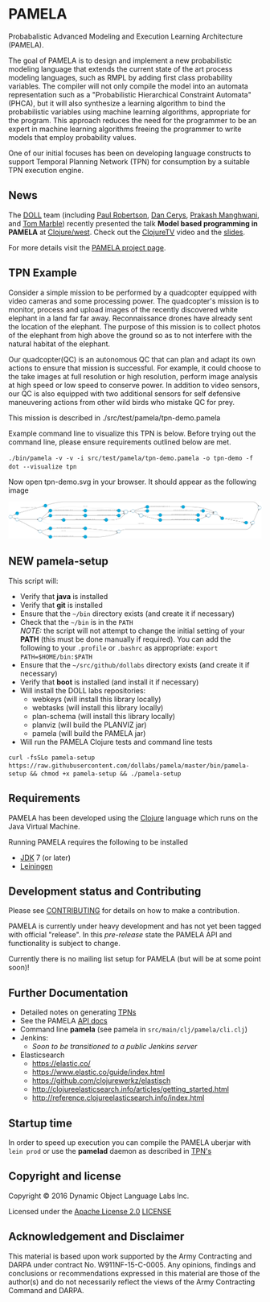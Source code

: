 # PAMELA

Probabalistic Advanced Modeling and Execution Learning Architecture (PAMELA).

The goal of PAMELA is to design and implement a new probabilistic
modeling language that extends the current state of the art process modeling
languages, such as RMPL by adding first class probability
variables. The compiler will not only compile the model into an
automata representation such as a "Probabilistic Hierarchical
Constraint Automata" (PHCA), but it will also synthesize a learning
algorithm to bind the probabilistic variables using machine learning
algorithms, appropriate for the program. This approach reduces the
need for the programmer to be an expert in machine learning algorithms
freeing the programmer to write models that employ probability values.

One of our initial focuses has been on developing language constructs to support Temporal
Planning Network (TPN) for consumption by a suitable TPN execution engine.

## News

The [DOLL](http://dollabs.com/) team (including
[Paul Robertson](https://twitter.com/DrPaulRobertson),
[Dan Cerys](https://twitter.com/dcerys),
[Prakash Manghwani](https://twitter.com/manghwani), and
[Tom Marble](https://twitter.com/tmarble)) recently presented
the talk **Model based programming in PAMELA** at
[Clojure/west](http://clojurewest.org/speakers#tmarble).
Check out the [ClojureTV](https://youtu.be/WLovW6hlYHM) video
and the [slides](doc/slides/ClojureWestHelloPamela.pdf).

For more details visit the [PAMELA project page](http://dollabs.com/projects/pamela).

## TPN Example

Consider a simple mission to be performed by a quadcopter equipped with video cameras and
some processing power. The quadcopter's mission is to monitor, process and upload images
of the recently discovered white elephant in a land far far away.  Reconnaissance drones
have already sent the location of the elephant.  The purpose of this mission is to
collect photos of the elephant from high above the ground so as to not interfere with the
natural habitat of the elephant.

Our quadcopter(QC) is an autonomous QC that can plan and adapt its own actions to ensure
that mission is successful. For example, it could choose to the take images at full resolution or
high resolution, perform image analysis at high speed or low speed to conserve power. In
addition to video sensors, our QC is also equipped with two additional sensors for self defensive
maneuvering actions from other wild birds who mistake QC for prey.

This mission is described in ./src/test/pamela/tpn-demo.pamela

Example command line to visualize this TPN is below. Before trying out the command line, please ensure requirements outlined below are met.

`./bin/pamela -v -v -i src/test/pamela/tpn-demo.pamela -o tpn-demo -f dot --visualize tpn
`

Now open tpn-demo.svg in your browser. It should appear as the following image

![TPN](doc/tpn-demo.png)

## NEW pamela-setup

This script will:
* Verify that **java** is installed
* Verify that **git** is installed
* Ensure that the `~/bin` directory exists (and create it if necessary)
* Check that the `~/bin` is in the `PATH`<br/>
  _NOTE:_ the script will not attempt to change the initial setting of your **PATH** (this must be done manually if required). You can add the following to your
  `.profile` or `.bashrc` as appropriate: `export PATH=$HOME/bin:$PATH`
* Ensure that the `~/src/github/dollabs` directory exists (and create it if necessary)
* Verify that **boot** is installed (and install it if necessary)
* Will install the DOLL labs repositories:
  - webkeys (will install this library locally)
  - webtasks (will install this library locally)
  - plan-schema (will install this library locally)
  - planviz (will build the PLANVIZ jar)
  - pamela (will build the PAMELA jar)
* Will run the PAMELA Clojure tests and command line tests

```
curl -fsSLo pamela-setup https://raw.githubusercontent.com/dollabs/pamela/master/bin/pamela-setup && chmod +x pamela-setup && ./pamela-setup
```

## Requirements

PAMELA has been developed using the [Clojure](http://clojure.org)
language which runs on the Java Virtual Machine.

Running PAMELA requires the following to be installed

* [JDK](http://www.oracle.com/technetwork/java/javase/downloads/index.html) 7 (or later)
* [Leiningen](http://leiningen.org/)

## Development status and Contributing

Please see [CONTRIBUTING](CONTRIBUTING.md) for details on
how to make a contribution.

PAMELA is currently under heavy development and has not yet been tagged with
official "release". In this *pre-release* state the PAMELA API and
functionality is subject to change.

Currently there is no mailing list setup for PAMELA (but will be
at some point soon)!

## Further Documentation

* Detailed notes on generating [TPNs](TPN.md)
* See the PAMELA [API docs](http://dollabs.github.io/pamela/doc/)
* Command line **pamela** (see pamela in `src/main/clj/pamela/cli.clj`)
* Jenkins:
    * _Soon to be transitioned to a public Jenkins server_
* Elasticsearch
    * https://elastic.co/
    * https://www.elastic.co/guide/index.html
    * https://github.com/clojurewerkz/elastisch
    * http://clojureelasticsearch.info/articles/getting_started.html
    * http://reference.clojureelasticsearch.info/index.html

## Startup time

In order to speed up execution you can compile the PAMELA uberjar with `lein prod` or use the **pamelad** daemon as described in [TPN's](TPN.md)

## Copyright and license

Copyright © 2016 Dynamic Object Language Labs Inc.

Licensed under the [Apache License 2.0](http://opensource.org/licenses/Apache-2.0) [LICENSE](LICENSE)

## Acknowledgement and Disclaimer

This material is based upon work supported by the Army Contracting and
DARPA under contract No. W911NF-15-C-0005.  Any opinions, findings and
conclusions or recommendations expressed in this material are those of
the author(s) and do not necessarily reflect the views of the Army
Contracting Command and DARPA.
